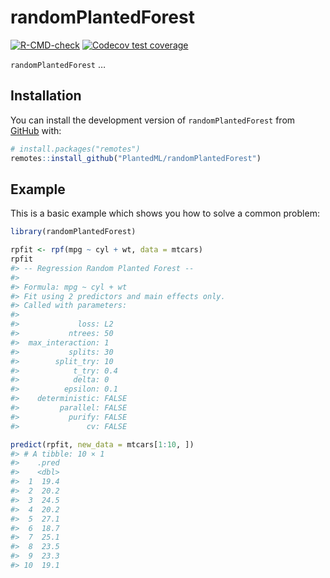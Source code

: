 
<!-- README.md is generated from README.Rmd. Please edit that file -->

# randomPlantedForest

<!-- badges: start -->

[![R-CMD-check](https://github.com/PlantedML/randomPlantedForest/workflows/R-CMD-check/badge.svg)](https://github.com/PlantedML/randomPlantedForest/actions)
[![Codecov test
coverage](https://codecov.io/gh/PlantedML/randomPlantedForest/branch/master/graph/badge.svg)](https://app.codecov.io/gh/PlantedML/randomPlantedForest?branch=master)
<!-- badges: end -->

`randomPlantedForest` …

## Installation

You can install the development version of `randomPlantedForest` from
[GitHub](https://github.com/) with:

``` r
# install.packages("remotes")
remotes::install_github("PlantedML/randomPlantedForest")
```

## Example

This is a basic example which shows you how to solve a common problem:

``` r
library(randomPlantedForest)

rpfit <- rpf(mpg ~ cyl + wt, data = mtcars)
rpfit
#> -- Regression Random Planted Forest --
#> 
#> Formula: mpg ~ cyl + wt 
#> Fit using 2 predictors and main effects only.
#> Called with parameters:
#> 
#>             loss: L2
#>           ntrees: 50
#>  max_interaction: 1
#>           splits: 30
#>        split_try: 10
#>            t_try: 0.4
#>            delta: 0
#>          epsilon: 0.1
#>    deterministic: FALSE
#>         parallel: FALSE
#>           purify: FALSE
#>               cv: FALSE

predict(rpfit, new_data = mtcars[1:10, ])
#> # A tibble: 10 × 1
#>    .pred
#>    <dbl>
#>  1  19.4
#>  2  20.2
#>  3  24.5
#>  4  20.2
#>  5  27.1
#>  6  18.7
#>  7  25.1
#>  8  23.5
#>  9  23.3
#> 10  19.1
```
